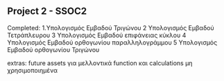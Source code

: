 ## Project 2 - SSOC2

Completed:
1.Υπολογισμός Εμβαδού Τριγώνου
2 Υπολογισμός Εμβαδού Τετράπλευρου
3 Υπολογισμός Εμβαδού επιφάνειας κύκλου
4 Υπολογισμός Εμβαδού ορθογωνίου παραλληλογράμμου
5 Υπολογισμός Εμβαδού ορθογωνίου Τριγώνου


extras:
future assets για μελλοντικά function
και 
calculations μη χρησιμοποιημένα